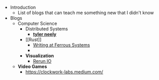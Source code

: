 - Introduction
	- List of blogs that can teach me something new that I didn't know
- Blogs
	- Computer Science
		- Distributed Systems
			- [**tyler neely**](https://tylerneely.com/)
		- [[Rust]]
			- [Writing at Ferrous Systems](https://ferrous-systems.com/blog/)
			-
		- **Visualization**
			- [Rerun IO](https://www.rerun.io/blog)
	- **Video Games**
		- https://clockwork-labs.medium.com/